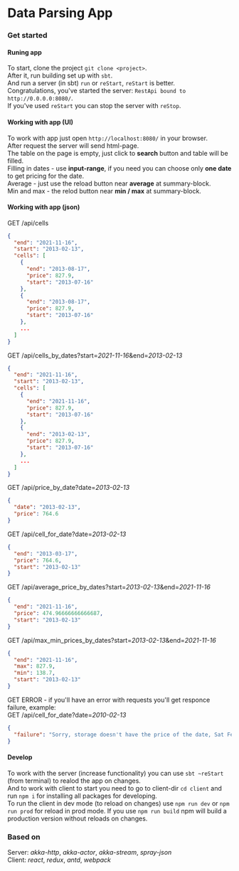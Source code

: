 # Data Parsing App
### Get started

#### Runing app
To start, clone the project `git clone <project>`. \
After it, run building set up with `sbt`. \
And run a server (in sbt) `run` or `reStart`, `reStart` is better. \
Congratulations, you've started the server: `RestApi bound to http://0.0.0.0:8080/`.\
If you've used `reStart` you can stop the server with `reStop`. 

#### Working with app (UI)
To work with app just open `http://localhost:8080/` in your browser. \
After request the server will send html-page. \
The table on the page is empty, just click to **search** button and table will be filled. \
Filling in dates - use **input-range**, if you need you can choose only **one date** to get pricing for the date. \
Average - just use the reload button near **average**  at summary-block. \
Min and max - the relod button near **min / max** at summary-block. 

#### Working with app (json)
GET /api/cells
```json
{
  "end": "2021-11-16",
  "start": "2013-02-13",
  "cells": [
    {
      "end": "2013-08-17",
      "price": 827.9,
      "start": "2013-07-16"
    },
    {
      "end": "2013-08-17",
      "price": 827.9,
      "start": "2013-07-16"
    },
    ...
  ]
}
```
GET /api/cells_by_dates?start=*2021-11-16*&end=*2013-02-13*
```json
{
  "end": "2021-11-16",
  "start": "2013-02-13",
  "cells": [
    {
      "end": "2021-11-16",
      "price": 827.9,
      "start": "2013-07-16"
    },
    {
      "end": "2013-02-13",
      "price": 827.9,
      "start": "2013-07-16"
    },
    ...
  ]
}
```
GET /api/price_by_date?date=*2013-02-13*
```json
{
  "date": "2013-02-13",
  "price": 764.6
}
```
GET /api/cell_for_date?date=*2013-02-13*
```json
{
  "end": "2013-03-17",
  "price": 764.6,
  "start": "2013-02-13"
}
```
GET /api/average_price_by_dates?start=*2013-02-13*&end=*2021-11-16*
```json
{
  "end": "2021-11-16",
  "price": 474.96666666666687,
  "start": "2013-02-13"
}
```
GET /api/max_min_prices_by_dates?start=*2013-02-13*&end=*2021-11-16*
```json
{
  "end": "2021-11-16",
  "max": 827.9,
  "min": 138.7,
  "start": "2013-02-13"
}
```
GET ERROR - if you'll have an error with requests you'll get responce failure, example: \
GET /api/cell_for_date?date=*2010-02-13*
```json
{
  "failure": "Sorry, storage doesn't have the price of the date, Sat Feb 13 00:00:00 YEKT 2010"
}
```
#### Develop
To work with the server (increase functionality) you can use `sbt ~reStart` (from terminal) to realod the app on changes. \
And to work with client to start you need to go to client-dir `cd client` and run `npm i` for installing all packages for developing. \
To run the client in dev mode (to reload on changes) use `npm run dev` or `npm run prod` for reload in prod mode. If you use `npm run build` npm will build a production version without reloads on changes.

### Based on
Server: *akka-http*, *akka-actor*, *akka-stream*, *spray-json* \
Client: *react*, *redux*, *antd*, *webpack*

